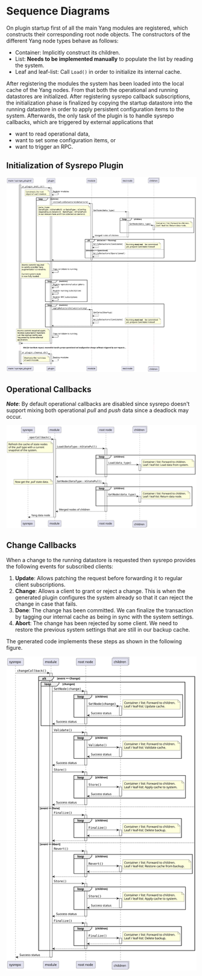 # Sequence Diagrams
 
On plugin startup first of all the main Yang modules are registered, which constructs their corresponding root node objects. The constructors of the different Yang node types behave as follows: 
- Container: Implicitly construct its children.
- List: **Needs to be implemented manually** to populate the list by reading the system.
- Leaf and leaf-list: Call `Load()` in order to initialize its internal cache.

After registering the modules the system has been loaded into the local cache of the Yang nodes. From that both the operational and running datastores are initialized. After registering sysrepo callback subscriptions, the initialization phase is finalized by copying the startup datastore into the running datastore in order to apply persistent configuration items to the system. Afterwards, the only task of the plugin is to handle sysrepo callbacks, which are triggered by external applications that
- want to read operational data,
- want to set some configuration items, or
- want to trigger an RPC.

## Initialization of Sysrepo Plugin

![Initialization of Sysrepo Plugin](puml/svg/plugin-start.svg)

## Operational Callbacks

***Note***: By default operational callbacks are disabled since sysrepo doesn't support mixing both operational _pull_ and _push_ data since a deadlock may occur.

![Initialization of Sysrepo Plugin](puml/svg/sysrepo-operational-callback.svg)

## Change Callbacks

When a change to the running datastore is requested then sysrepo provides the following events for subscribed clients:
1. **Update**: Allows patching the request before forwarding it to regular client subscriptions.
2. **Change**: Allows a client to grant or reject a change. This is when the generated plugin configures the system already so that it can reject the change in case that fails.
3. **Done**: The change has been committed. We can finalize the transaction by tagging our internal cache as being in sync with the system settings.
4. **Abort**: The change has been rejected by some client. We need to restore the previous system settings that are still in our backup cache.

The generated code implements these steps as shown in the following figure.

![Initialization of Sysrepo Plugin](puml/svg/sysrepo-change-callback.svg)

